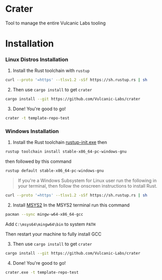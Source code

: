 # Crater

Tool to manage the entire Vulcanic Labs tooling

# Installation

### Linux Distros Installation

1. Install the Rust toolchain with `rustup`

```sh
curl --proto '=https' --tlsv1.2 -sSf https://sh.rustup.rs | sh
```

2. Then use `cargo install` to get `crater`

```sh
cargo install --git https://github.com/Vulcanic-Labs/crater
```

3. Done! You're good to go!

```sh
crater -t template-repo-test
```

### Windows Installation

1. Install the Rust toolchain [rustup-init.exe](https://win.rustup.rs/x86_64)
then

```sh
rustup toolchain install stable-x86_64-pc-windows-gnu
```
then followed by this command

```sh
rustup default stable-x86_64-pc-windows-gnu
```
>If you're a Windows Subsystem for Linux user run the following in your terminal, then follow the onscreen instructions to install Rust.

```sh
curl --proto '=https' --tlsv1.2 -sSf https://sh.rustup.rs | sh
```

2. Install [MSYS2](https://www.msys2.org/)
In the MSYS2 terminal run this command

```sh
pacman --sync mingw-w64-x86_64-gcc
```

Add `C:\msys64\mingw64\bin` to system `PATH`

Then restart your machine to fully install GCC

3. Then use `cargo install` to get `crater`

```sh
cargo install --git https://github.com/Vulcanic-Labs/crater
```

4. Done! You're good to go!

```sh
crater.exe -t template-repo-test
```